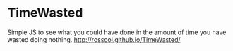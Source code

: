 # TimeWasted
Simple JS to see what you could have done in the amount of time you have wasted doing nothing.
http://rosscol.github.io/TimeWasted/
